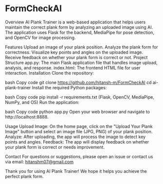 # FormCheckAI
Overview
AI Plank Trainer is a web-based application that helps users maintain the correct plank form by analyzing an uploaded image using AI. The application uses Flask for the backend, MediaPipe for pose detection, and OpenCV for image processing.

Features
Upload an image of your plank position.
Analyze the plank form for correctness.
Visualize key points and angles on the uploaded image.
Receive feedback on whether your plank form is correct or not.
Project Structure
app.py: The main Flask application file that handles image upload, analysis, and response.
index.html: The frontend HTML file for user interaction.
Installation
Clone the repository:

bash
Copy code
git clone https://github.com/hitansh-m/FormCheckAI
cd ai-plank-trainer
Install the required Python packages:

bash
Copy code
pip install -r requirements.txt (Flask, OpenCV, MediaPipe, NumPy, and OS)
Run the application:

bash
Copy code
python app.py
Open your web browser and navigate to http://localhost:8888.

Usage
Upload Image: On the home page, click on the "Upload Your Plank Image" button and select an image file (JPG, PNG) of your plank position.
Analyze: After uploading, the app will process the image to detect key points and angles.
Feedback: The app will display feedback on whether your plank form is correct or needs improvement.

Contact
For questions or suggestions, please open an issue or contact us via email: hitanshm07@gmail.com

Thank you for using AI Plank Trainer! We hope it helps you achieve the perfect plank form.
